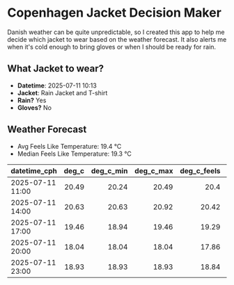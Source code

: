 
# Copenhagen Jacket Decision Maker

Danish weather can be quite unpredictable, so I created this app to help me decide which jacket to wear based on the weather forecast. 
It also alerts me when it's cold enough to bring gloves or when I should be ready for rain.

## What Jacket to wear?

- **Datetime**: 2025-07-11 10:13
- **Jacket**: Rain Jacket and T-shirt
- **Rain?** Yes
- **Gloves?** No

## Weather Forecast
- Avg Feels Like Temperature: 19.4 °C
- Median Feels Like Temperature: 19.3 °C

| datetime_cph     |   deg_c |   deg_c_min |   deg_c_max |   deg_c_feels | weather   | wind   | rain   |
|:-----------------|--------:|------------:|------------:|--------------:|:----------|:-------|:-------|
| 2025-07-11 11:00 |   20.49 |       20.24 |       20.49 |         20.4  | Clear     | Medium | None   |
| 2025-07-11 14:00 |   20.63 |       20.63 |       20.92 |         20.42 | Clouds    | Medium | None   |
| 2025-07-11 17:00 |   19.46 |       18.94 |       19.46 |         19.29 | Rain      | High   | Low    |
| 2025-07-11 20:00 |   18.04 |       18.04 |       18.04 |         17.86 | Rain      | High   | Low    |
| 2025-07-11 23:00 |   18.93 |       18.93 |       18.93 |         18.84 | Rain      | High   | Low    |
        